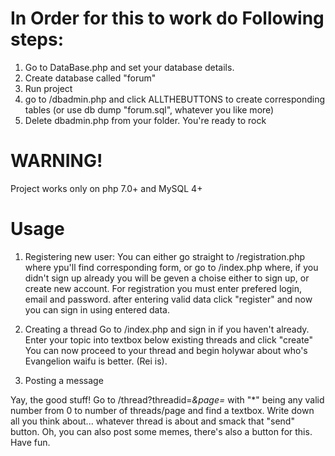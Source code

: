 # In Order for this to work do Following steps:

1. Go to DataBase.php and set your database details.
2. Create database called "forum" 
3. Run project
4. go to /dbadmin.php and click ALLTHEBUTTONS to create corresponding tables (or use db dump "forum.sql", whatever you like more)
5. Delete dbadmin.php from your folder.
You're ready to rock

# WARNING!
Project works only on php 7.0+ and MySQL 4+

# Usage
1. Registering new user:
You can either go straight to /registration.php where ypu'll find corresponding form, or go to /index.php where, if you didn't sign up already you will be geven a choise either to sign up, or create new account.
For registration you must enter prefered login, email and password.
after entering valid data click "register" and now you can sign in using entered data.

2. Creating a thread
Go to /index.php and sign in if you haven't already.
Enter your topic into textbox below existing threads and click "create"
You can now proceed to your thread and begin holywar about who's Evangelion waifu is better. (Rei is).

3. Posting a message

Yay, the good stuff! Go to /thread?threadid=*&page=* with "*" being any valid number from 0 to number of threads/page and find a textbox. Write down all you think about... whatever thread is about and smack that "send" button. Oh, you can also post some memes, there's also a button for this.
Have fun.
